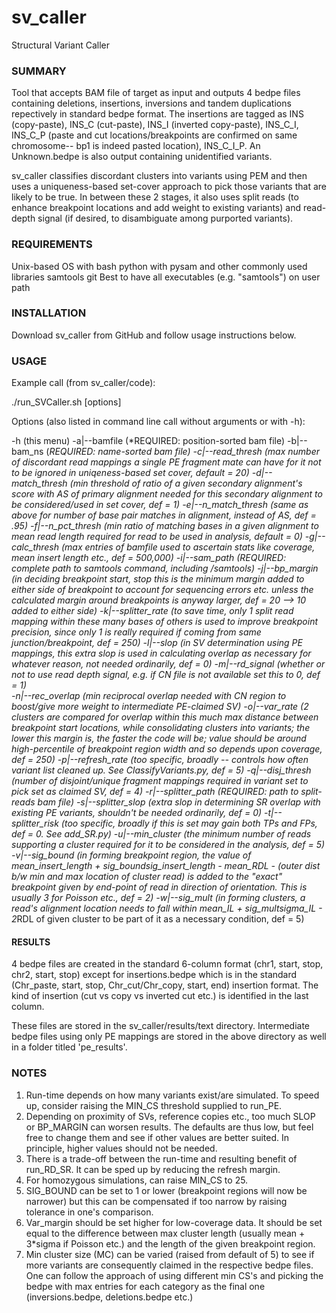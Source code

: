 # sv_caller
Structural Variant Caller

### SUMMARY

Tool that accepts BAM file of target as input and outputs 4 bedpe files containing deletions, insertions, inversions and tandem duplications repectively in standard bedpe format. The insertions are tagged as INS (copy-paste), INS_C (cut-paste), INS_I (inverted copy-paste), INS_C_I, INS_C_P (paste and cut locations/breakpoints are confirmed on same chromosome-- bp1 is indeed pasted location), INS_C_I_P. An Unknown.bedpe is also output containing unidentified variants.

sv_caller classifies discordant clusters into variants using PEM and then uses a uniqueness-based set-cover approach to pick those variants that are likely to be true. In between these 2 stages, it also uses split reads (to enhance breakpoint locations and add weight to existing variants) and read-depth signal (if desired, to disambiguate among purported variants).

### REQUIREMENTS

Unix-based OS with bash
python with pysam and other commonly used libraries
samtools
git
Best to have all executables (e.g. "samtools") on user path 

### INSTALLATION

Download sv_caller from GitHub and follow usage instructions below. 

### USAGE

Example call (from sv_caller/code):

./run_SVCaller.sh [options]

Options (also listed in command line call without arguments or with -h):

-h                          (this menu)
    -a|--bamfile                (*REQUIRED: position-sorted bam file)
    -b|--bam_ns                 (*REQUIRED: name-sorted bam file)
    -c|--read_thresh            (max number of discordant read mappings a single PE fragment mate can have for it not to be ignored in uniqeness-based set cover, default = 20)
    -d|--match_thresh           (min threshold of ratio of a given secondary alignment's score with AS of primary alignment needed for this secondary alignment to be considered/used in set cover, def = 1)
    -e|--n_match_thresh         (same as above for number of base pair matches in alignment, instead of AS, def = .95)
    -f|--n_pct_thresh           (min ratio of matching bases in a given alignment to mean read length required for read to be used in analysis, default =  0)
    -g|--calc_thresh            (max entries of bamfile used to ascertain stats like coverage, mean insert length etc., def = 500,000)
    -i|--sam_path               (*REQUIRED: complete path to samtools command, including /samtools)
    -j|--bp_margin              (in deciding breakpoint start, stop this is the minimum margin added to either side of breakpoint to account for sequencing errors etc. unless the calculated margin around breakpoints is anyway larger, def = 20 --> 10 added to either side)
    -k|--splitter_rate          (to save time, only 1 split read mapping within these many bases of others is used to improve breakpoint precision, since only 1 is really required if coming from same junction/breakpoint, def = 250)
    -l|--slop                   (in SV determination using PE mappings, this extra slop is used in calculating overlap as necessary for whatever reason, not needed ordinarily, def = 0)
    -m|--rd_signal              (whether or not to use read depth signal, e.g. if CN file is not available set this to 0, def = 1)                                                                                                                    
    -n|--rec_overlap            (min reciprocal overlap needed with CN region to boost/give more weight to intermediate PE-claimed SV)
    -o|--var_rate               (2 clusters are compared for overlap within this much max distance between breakpoint start locations, while consolidating clusters into variants; the lower this margin is, the faster the code will be; value should be around high-percentile of breakpoint region width and so depends upon coverage, def = 250)
    -p|--refresh_rate           (too specific, broadly -- controls how often variant list cleaned up. See ClassifyVariants.py, def = 5)
    -q|--disj_thresh            (number of disjoint/unique fragment mappings required in variant set to pick set as claimed SV, def = 4)
    -r|--splitter_path          (*REQUIRED: path to split-reads bam file)
    -s|--splitter_slop          (extra slop in determining SR overlap with existing PE variants, shouldn't be needed ordinarily, def = 0)
    -t|--splitter_risk  (too specific, broadly if this is set may gain both TPs and FPs, def = 0. See add_SR.py)
    -u|--min_cluster            (the minimum number of reads supporting a cluster required for it to be considered in the analysis, def = 5)
    -v|--sig_bound              (in forming breakpoint region, the value of mean_insert_length + sig_bound*sig_insert_length - mean_RDL - (outer dist b/w min and max location of cluster read) is added to the "exact" breakpoint given by end-point of read in direction of orientation. This is usually 3 for Poisson etc., def = 2)
    -w|--sig_mult               (in forming clusters, a read's alignment location needs to fall within mean_IL + sig_mult*sigma_IL - 2*RDL of given cluster to be part of it as a necessary condition, def = 5)

#### RESULTS

4 bedpe files are created in the standard 6-column format (chr1, start, stop, chr2, start, stop) except for insertions.bedpe which is in the standard (Chr_paste, start, stop, Chr_cut/Chr_copy, start, end) insertion format. The kind of insertion (cut vs copy vs inverted cut etc.) is identified in the last column.

These files are stored in the sv_caller/results/text directory. Intermediate bedpe files using only PE mappings are stored in the above directory as well in a folder titled 'pe_results'.

### NOTES

1. Run-time depends on how many variants exist/are simulated. To speed up, consider raising the MIN_CS threshold supplied to run_PE.
2. Depending on proximity of SVs, reference copies etc., too much SLOP or BP_MARGIN can worsen results. The defaults are thus low, but feel free to change them and see if other values are better suited. In principle, higher values should not be needed.
3. There is a trade-off between the run-time and resulting benefit of run_RD_SR. It can be sped up by reducing the refresh margin.
4. For homozygous simulations, can raise MIN_CS to 25.
5. SIG_BOUND can be set to 1 or lower (breakpoint regions will now be narrower) but this can be compensated if too narrow by raising tolerance in one's comparison.
6. Var_margin should be set higher for low-coverage data. It should be set equal to the difference between max cluster length (usually mean + 3*sigma if Poisson etc.) and the length of the given breakpoint region. 
7. Min cluster size (MC) can be varied (raised from default of 5) to see if more variants are consequently claimed in the respective bedpe files. One can follow the approach of using different min CS's and picking the bedpe with max entries for each category as the final one (inversions.bedpe, deletions.bedpe etc.)
